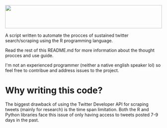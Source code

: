 <img src="https://svgur.com/i/BW3.svg" width="100%" height="75">

A script written to automate the procces of sustained twitter search/scraping using the R programming language.

Read the rest of this README.md for more information about the thought procces and use guide. 

I'm not an experienced programmer (neither a native english speaker lol) so feel free to contribue and address issues to the project. 

# Why writing this code? 

The biggest drawback of using the Twitter Developer API for scraping tweets (mainly for research) is the time span limitation. Both the R and Python libraries face this issue of only having access to tweets posted 7-9 days in the past. 
